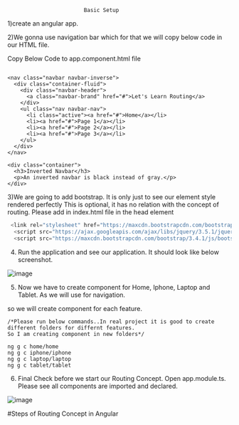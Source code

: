                             Basic Setup

1)create an angular app.

2)We gonna use navigation bar which for that we will copy below code in our HTML file.

Copy Below Code to app.component.html file
```JS 

<nav class="navbar navbar-inverse">
  <div class="container-fluid">
    <div class="navbar-header">
      <a class="navbar-brand" href="#">Let's Learn Routing</a>
    </div>
    <ul class="nav navbar-nav">
      <li class="active"><a href="#">Home</a></li>
      <li><a href="#">Page 1</a></li>
      <li><a href="#">Page 2</a></li>
      <li><a href="#">Page 3</a></li>
    </ul>
  </div>
</nav>
  
<div class="container">
  <h3>Inverted Navbar</h3>
  <p>An inverted navbar is black instead of gray.</p>
</div>
```

3)We are going to add bootstrap. It is only just to see our element style rendered perfectly
This is optional, it has no relation with the concept of routing. 
Please add in index.html file in the head element
```js
 <link rel="stylesheet" href="https://maxcdn.bootstrapcdn.com/bootstrap/3.4.1/css/bootstrap.min.css">
  <script src="https://ajax.googleapis.com/ajax/libs/jquery/3.5.1/jquery.min.js"></script>
  <script src="https://maxcdn.bootstrapcdn.com/bootstrap/3.4.1/js/bootstrap.min.js"></script>
```

4) Run the application and see our application. It should look like below screenshot. 

![image](https://user-images.githubusercontent.com/34305933/112247406-a0d8a600-8c2a-11eb-8b0d-3ad4a86abb3e.png)


5) Now we have to create component for Home, Iphone, Laptop and Tablet. As we will use for navigation.

so we will create component for each feature.

```
/*Please run below commands..In real project it is good to create different folders for differnt features.
So I am creating component in new folders*/

ng g c home/home   
ng g c iphone/iphone
ng g c laptop/laptop
ng g c tablet/tablet
```
6) Final Check before we start our Routing Concept. Open app.module.ts. Please see all components are imported and declared.

![image](https://user-images.githubusercontent.com/34305933/112248599-8dc6d580-8c2c-11eb-9755-1dca61dc73b0.png)


#Steps of Routing Concept in Angular


